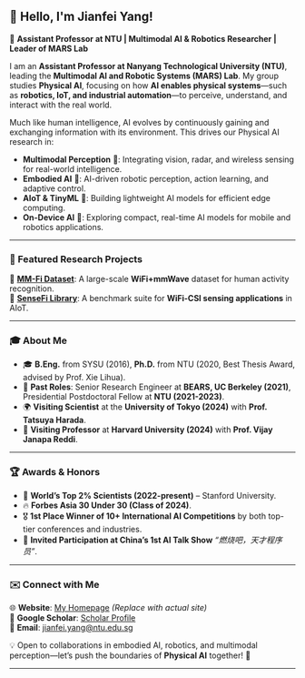 ## 👋 Hello, I'm Jianfei Yang!  

🚀 **Assistant Professor at NTU | Multimodal AI & Robotics Researcher | Leader of MARS Lab**  

I am an **Assistant Professor at Nanyang Technological University (NTU)**, leading the **Multimodal AI and Robotic Systems (MARS) Lab**. My group studies **Physical AI**, focusing on how **AI enables physical systems**—such as **robotics, IoT, and industrial automation**—to perceive, understand, and interact with the real world.  

Much like human intelligence, AI evolves by continuously gaining and exchanging information with its environment. This drives our Physical AI research in:  
- **Multimodal Perception** 🤖: Integrating vision, radar, and wireless sensing for real-world intelligence.  
- **Embodied AI** 🦾: AI-driven robotic perception, action learning, and adaptive control.  
- **AIoT & TinyML** 📡: Building lightweight AI models for efficient edge computing.  
- **On-Device AI** 🧠: Exploring compact, real-time AI models for mobile and robotics applications.  

---

### 🔬 Featured Research Projects  
📌 **[MM-Fi Dataset](https://ntu-aiot-lab.github.io/mm-fi)**: A large-scale **WiFi+mmWave** dataset for human activity recognition.  
📌 **[SenseFi Library](https://github.com/xyanchen/WiFi-CSI-Sensing-Benchmark)**: A benchmark suite for **WiFi-CSI sensing applications** in AIoT.  

---

### 🎓 About Me  
- 🎓 **B.Eng.** from SYSU (2016), **Ph.D.** from NTU (2020, Best Thesis Award, advised by Prof. Xie Lihua).  
- 🔬 **Past Roles**: Senior Research Engineer at **BEARS, UC Berkeley (2021)**, Presidential Postdoctoral Fellow at **NTU (2021-2023)**.  
- 🌍 **Visiting Scientist** at the **University of Tokyo (2024)** with **Prof. Tatsuya Harada**.  
- 📡 **Visiting Professor** at **Harvard University (2024)** with **Prof. Vijay Janapa Reddi**.  

---

### 🏆 Awards & Honors  
- 🏅 **World’s Top 2% Scientists (2022-present)** – Stanford University.  
- 🔥 **Forbes Asia 30 Under 30 (Class of 2024)**.  
- 🎖 **1st Place Winner of 10+ International AI Competitions** by both top-tier conferences and industries.  
- 🎤 **Invited Participation at China’s 1st AI Talk Show** *“燃烧吧，天才程序员”*.  

---

### ✉️ Connect with Me  
🌐 **Website**: [My Homepage](https://marsyang.site/) *(Replace with actual site)*  
📖 **Google Scholar**: [Scholar Profile](https://scholar.google.com.sg/citations?user=V25k08UAAAAJ&hl=en)  
📧 **Email**: [jianfei.yang@ntu.edu.sg](mailto:jianfei.yang@ntu.edu.sg)  

💡 Open to collaborations in embodied AI, robotics, and multimodal perception—let’s push the boundaries of **Physical AI** together! 🚀  

---

